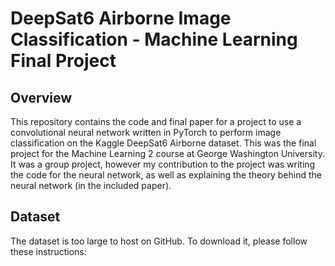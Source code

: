 # DeepSat6 Airborne Image Classification - Machine Learning Final Project

## Overview
This repository contains the code and final paper for a project to use a convolutional neural network written in PyTorch to perform image classification on the Kaggle DeepSat6 Airborne dataset. This was the final project for the Machine Learning 2 course at George Washington University. It was a group project, however my contribution to the project was writing the code for the neural network, as well as explaining the theory behind the neural network (in the included paper).

## Dataset
The dataset is too large to host on GitHub. To download it, please follow these instructions:

